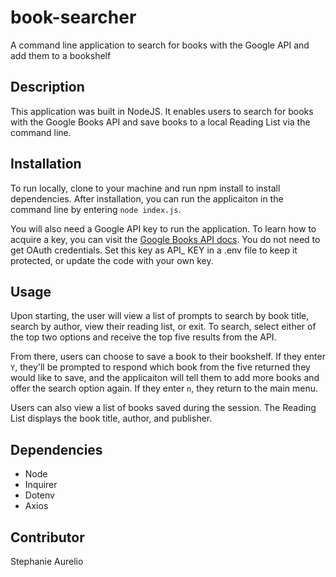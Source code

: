 # book-searcher
A command line application to search for books with the Google API and add them to a bookshelf

## Description
This application was built in NodeJS. It enables users to search for books with the Google Books API and save books to a local Reading List via the command line. 

## Installation
To run locally, clone to your machine and run npm install to install dependencies. After installation, you can run the applicaiton in the command line by entering `node index.js`. 

You will also need a Google API key to run the application. To learn how to acquire a key, you can visit the [Google Books API docs](https://cloud.google.com/docs/authentication/api-keys?visit_id=637235392987124539-3850891900&rd=1). You do not need to get OAuth credentials. Set this key as API_
KEY in a .env file to keep it protected, or update the code with your own key.

## Usage
Upon starting, the user will view a list of prompts to search by book title, search by author, view their reading list, or exit. To search, select either of the top two options and receive the top five results from the API. 

From there, users can choose to save a book to their bookshelf. If they enter `Y`, they'll be prompted to respond which book from the five returned they would like to save, and the applicaiton will tell them to add more books and offer the search option again. If they enter `n`, they return to the main menu. 

Users can also view a list of books saved during the session. The Reading List displays the book title, author, and publisher.

## Dependencies
- Node
- Inquirer
- Dotenv
- Axios

## Contributor
Stephanie Aurelio

